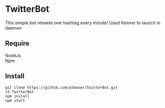 # TwitterBot
This simple bot retweet one hashtag every minute! 
Used forever to launch in daemon

## Require
NodeJs  
Npm

## Install
    git clone https://github.com/atmoner/TwitterBot.git
    cd TwitterBot
    npm install 
    npm start
